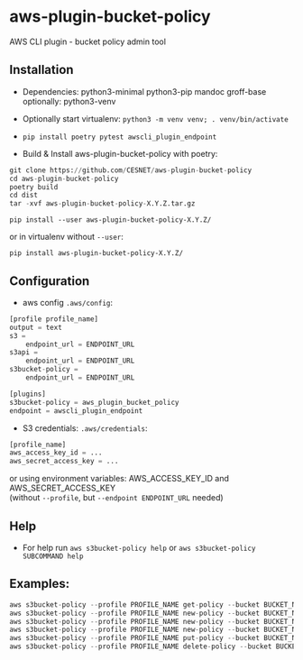 # aws-plugin-bucket-policy
AWS CLI plugin - bucket policy admin tool

## Installation

* Dependencies: python3-minimal python3-pip mandoc groff-base
    optionally: python3-venv
* Optionally start virtualenv: ```python3 -m venv venv; . venv/bin/activate```

* ```pip install poetry pytest awscli_plugin_endpoint```

* Build & Install aws-plugin-bucket-policy with poetry:
```python
git clone https://github.com/CESNET/aws-plugin-bucket-policy
cd aws-plugin-bucket-policy
poetry build
cd dist
tar -xvf aws-plugin-bucket-policy-X.Y.Z.tar.gz
```
```
pip install --user aws-plugin-bucket-policy-X.Y.Z/
```
or in virtualenv without ```--user```:
```
pip install aws-plugin-bucket-policy-X.Y.Z/
```

## Configuration
* aws config ```.aws/config```:
```python
[profile profile_name]
output = text
s3 =
    endpoint_url = ENDPOINT_URL
s3api =
    endpoint_url = ENDPOINT_URL
s3bucket-policy = 
    endpoint_url = ENDPOINT_URL

[plugins]
s3bucket-policy = aws_plugin_bucket_policy
endpoint = awscli_plugin_endpoint

```

* S3 credentials: ```.aws/credentials```:
```python
[profile_name]
aws_access_key_id = ...
aws_secret_access_key = ...
```
or using environment variables: AWS_ACCESS_KEY_ID and AWS_SECRET_ACCESS_KEY \
(without ```--profile```, but ```--endpoint ENDPOINT_URL``` needed)

## Help
* For help run ```aws s3bucket-policy help``` or ```aws s3bucket-policy SUBCOMMAND help```

## Examples:
```python
aws s3bucket-policy --profile PROFILE_NAME get-policy --bucket BUCKET_NAME
aws s3bucket-policy --profile PROFILE_NAME new-policy --bucket BUCKET_NAME --newpol-type share-w-user --newpol-spec tenant=TENANT_NAME,user=USER_NAME,action=rw
aws s3bucket-policy --profile PROFILE_NAME new-policy --bucket BUCKET_NAME --newpol-type share-w-tenant --newpol-spec tenant=TENANT_NAME,action=ro
aws s3bucket-policy --profile PROFILE_NAME new-policy --bucket BUCKET_NAME --newpol-type ro-public
aws s3bucket-policy --profile PROFILE_NAME put-policy --bucket BUCKET_NAME --policy POLICY_FILE.json
aws s3bucket-policy --profile PROFILE_NAME delete-policy --bucket BUCKET_NAME
```
